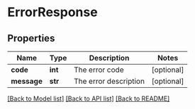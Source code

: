 # ErrorResponse

## Properties
Name | Type | Description | Notes
------------ | ------------- | ------------- | -------------
**code** | **int** | The error code | [optional] 
**message** | **str** | The error description | [optional] 

[[Back to Model list]](../README.md#documentation-for-models) [[Back to API list]](../README.md#documentation-for-api-endpoints) [[Back to README]](../README.md)

